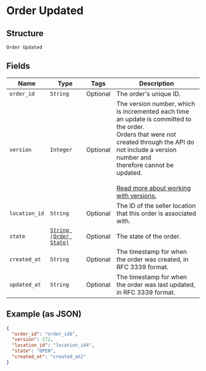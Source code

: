 
# Order Updated

## Structure

`Order Updated`

## Fields

| Name | Type | Tags | Description |
|  --- | --- | --- | --- |
| `order_id` | `String` | Optional | The order's unique ID. |
| `version` | `Integer` | Optional | The version number, which is incremented each time an update is committed to the order.<br>Orders that were not created through the API do not include a version number and<br>therefore cannot be updated.<br><br>[Read more about working with versions.](https://developer.squareup.com/docs/orders-api/manage-orders#update-orders) |
| `location_id` | `String` | Optional | The ID of the seller location that this order is associated with. |
| `state` | [`String (Order State)`](../../doc/models/order-state.md) | Optional | The state of the order. |
| `created_at` | `String` | Optional | The timestamp for when the order was created, in RFC 3339 format. |
| `updated_at` | `String` | Optional | The timestamp for when the order was last updated, in RFC 3339 format. |

## Example (as JSON)

```json
{
  "order_id": "order_id6",
  "version": 172,
  "location_id": "location_id4",
  "state": "OPEN",
  "created_at": "created_at2"
}
```

